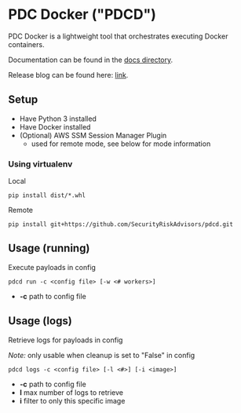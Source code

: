 # PDC Docker ("PDCD")

PDC Docker is a lightweight tool that orchestrates executing Docker containers.

Documentation can be found in the [docs directory](docs/).

Release blog can be found here: [link](https://sra.io/blog/pdcd-orchestrating-payload-generation/).

## Setup

- Have Python 3 installed
- Have Docker installed
- (Optional) AWS SSM Session Manager Plugin
  - used for remote mode, see below for mode information

### Using virtualenv

Local

```
pip install dist/*.whl
```

Remote

```
pip install git+https://github.com/SecurityRiskAdvisors/pdcd.git
```

## Usage (running)

Execute payloads in config

```
pdcd run -c <config file> [-w <# workers>]
```

- **-c** path to config file

## Usage (logs)

Retrieve logs for payloads in config

*Note:* only usable when cleanup is set to "False" in config

```
pdcd logs -c <config file> [-l <#>] [-i <image>]
```

- **-c** path to config file
- **l** max number of logs to retrieve
- **i** filter to only this specific image
